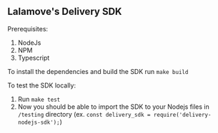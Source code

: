 ## Lalamove's Delivery SDK

Prerequisites:

1. NodeJs
2. NPM
3. Typescript

To install the dependencies and build the SDK run `make build`

To test the SDK locally:

1. Run `make test`
2. Now you should be able to import the SDK to your Nodejs files in `/testing` directory (ex. `const delivery_sdk = require('delivery-nodejs-sdk');`)
